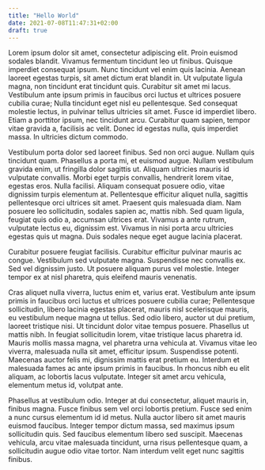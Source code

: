 ```yaml
---
title: "Hello World"
date: 2021-07-08T11:47:31+02:00
draft: true
---
```


Lorem ipsum dolor sit amet, consectetur adipiscing elit. Proin euismod sodales blandit. Vivamus fermentum tincidunt leo ut finibus. Quisque imperdiet consequat ipsum. Nunc tincidunt vel enim quis lacinia. Aenean laoreet egestas turpis, sit amet dictum erat blandit in. Ut vulputate ligula magna, non tincidunt erat tincidunt quis. Curabitur sit amet mi lacus. Vestibulum ante ipsum primis in faucibus orci luctus et ultrices posuere cubilia curae; Nulla tincidunt eget nisl eu pellentesque. Sed consequat molestie lectus, in pulvinar tellus ultricies sit amet. Fusce id imperdiet libero. Etiam a porttitor ipsum, nec tincidunt arcu. Curabitur quam sapien, tempor vitae gravida a, facilisis ac velit. Donec id egestas nulla, quis imperdiet massa. In ultricies dictum commodo.

Vestibulum porta dolor sed laoreet finibus. Sed non orci augue. Nullam quis tincidunt quam. Phasellus a porta mi, et euismod augue. Nullam vestibulum gravida enim, ut fringilla dolor sagittis ut. Aliquam ultricies mauris id vulputate convallis. Morbi eget turpis convallis, hendrerit lorem vitae, egestas eros. Nulla facilisi. Aliquam consequat posuere odio, vitae dignissim turpis elementum at. Pellentesque efficitur aliquet nulla, sagittis pellentesque orci ultrices sit amet. Praesent quis malesuada diam. Nam posuere leo sollicitudin, sodales sapien ac, mattis nibh. Sed quam ligula, feugiat quis odio a, accumsan ultrices erat. Vivamus a ante rutrum, vulputate lectus eu, dignissim est. Vivamus in nisi porta arcu ultricies egestas quis ut magna. Duis sodales neque eget augue lacinia placerat.

Curabitur posuere feugiat facilisis. Curabitur efficitur pulvinar mauris ac congue. Vestibulum sed vulputate magna. Suspendisse nec convallis ex. Sed vel dignissim justo. Ut posuere aliquam purus vel molestie. Integer tempor ex at nisl pharetra, quis eleifend mauris venenatis.

Cras aliquet nulla viverra, luctus enim et, varius erat. Vestibulum ante ipsum primis in faucibus orci luctus et ultrices posuere cubilia curae; Pellentesque sollicitudin, libero lacinia egestas placerat, mauris nisl scelerisque mauris, eu vestibulum neque magna ut tellus. Sed odio libero, auctor ut dui pretium, laoreet tristique nisi. Ut tincidunt dolor vitae tempus posuere. Phasellus ut mattis nibh. In feugiat sollicitudin lorem, vitae tristique lacus pharetra id. Mauris mollis massa magna, vel pharetra urna vehicula at. Vivamus vitae leo viverra, malesuada nulla sit amet, efficitur ipsum. Suspendisse potenti. Maecenas auctor felis mi, dignissim mattis erat pretium eu. Interdum et malesuada fames ac ante ipsum primis in faucibus. In rhoncus nibh eu elit aliquam, ac lobortis lacus vulputate. Integer sit amet arcu vehicula, elementum metus id, volutpat ante.

Phasellus at vestibulum odio. Integer at dui consectetur, aliquet mauris in, finibus magna. Fusce finibus sem vel orci lobortis pretium. Fusce sed enim a nunc cursus elementum id id metus. Nulla auctor libero sit amet mauris euismod faucibus. Integer tempor dictum massa, sed maximus ipsum sollicitudin quis. Sed faucibus elementum libero sed suscipit. Maecenas vehicula, arcu vitae malesuada tincidunt, urna risus pellentesque quam, a sollicitudin augue odio vitae tortor. Nam interdum velit eget nunc sagittis finibus.

